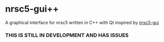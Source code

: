# nrsc5-gui++

A graphical interface for nrsc5 written in C++ with Qt
inspired by [nrsc5-gui](https://github.com/cmnybo/nrsc5-gui)

### **THIS IS STILL IN DEVELOPMENT AND HAS ISSUES**
